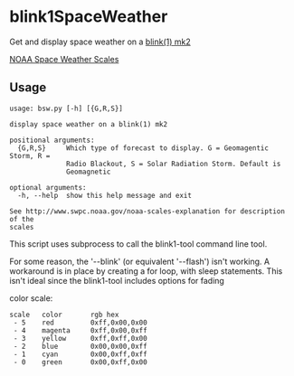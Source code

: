 # blink1SpaceWeather

Get and display space weather on a [blink(1) mk2](https://blink1.thingm.com/)


[NOAA Space Weather Scales](http://www.swpc.noaa.gov/noaa-scales-explanation "NOAA Space Weather Scales") 


## Usage
```
usage: bsw.py [-h] [{G,R,S}]

display space weather on a blink(1) mk2

positional arguments:
  {G,R,S}     Which type of forecast to display. G = Geomagentic Storm, R =
              Radio Blackout, S = Solar Radiation Storm. Default is
              Geomagnetic

optional arguments:
  -h, --help  show this help message and exit

See http://www.swpc.noaa.gov/noaa-scales-explanation for description of the
scales
```

This script uses subprocess to call the blink1-tool command line tool.

For some reason, the '--blink' (or equivalent '--flash') isn't working.  A workaround is in place by creating a for loop, with sleep statements.  This isn't ideal since the blink1-tool includes options for fading

color scale:
```
scale   color       rgb hex
 - 5    red         0xff,0x00,0x00
 - 4    magenta     0xff,0x00,0xff
 - 3    yellow      0xff,0xff,0x00
 - 2    blue        0x00,0x00,0xff
 - 1    cyan        0x00,0xff,0xff
 - 0    green       0x00,0xff,0x00
```